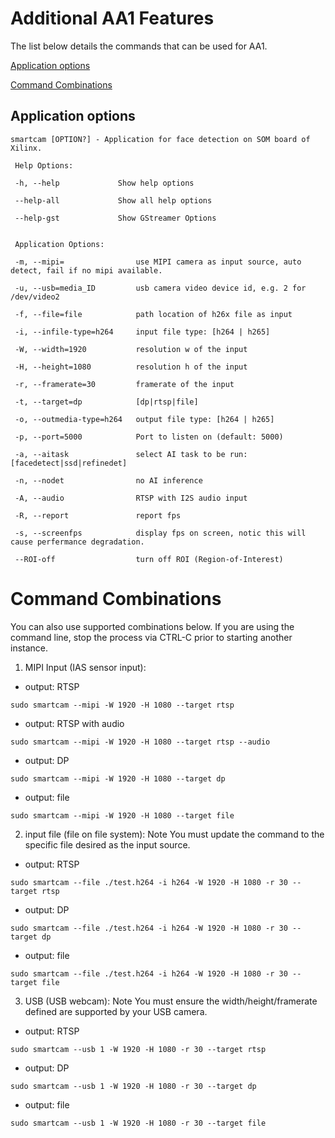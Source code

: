 # Additional AA1 Features
The list below details the commands that can be used for AA1.

[Application options](##Application-options)

[Command Combinations](#Command-combinations)

## Application options
```
smartcam [OPTION?] - Application for face detection on SOM board of Xilinx.

 Help Options:

 -h, --help             Show help options

 --help-all             Show all help options

 --help-gst             Show GStreamer Options

 
 Application Options:

 -m, --mipi=                use MIPI camera as input source, auto detect, fail if no mipi available.

 -u, --usb=media_ID         usb camera video device id, e.g. 2 for /dev/video2

 -f, --file=file            path location of h26x file as input

 -i, --infile-type=h264     input file type: [h264 | h265]

 -W, --width=1920           resolution w of the input

 -H, --height=1080          resolution h of the input

 -r, --framerate=30         framerate of the input

 -t, --target=dp            [dp|rtsp|file]

 -o, --outmedia-type=h264   output file type: [h264 | h265]

 -p, --port=5000            Port to listen on (default: 5000)

 -a, --aitask               select AI task to be run: [facedetect|ssd|refinedet]

 -n, --nodet                no AI inference

 -A, --audio                RTSP with I2S audio input

 -R, --report               report fps

 -s, --screenfps            display fps on screen, notic this will cause perfermance degradation.

 --ROI-off                  turn off ROI (Region-of-Interest)
 ``` 

# Command Combinations
You can also use supported combinations below.
If you are using the command line, stop the process via CTRL-C prior to starting another instance. 

1. MIPI Input (IAS sensor input):

 - output: RTSP
  ```
  sudo smartcam --mipi -W 1920 -H 1080 --target rtsp
  ```
- output: RTSP with audio
 ```
sudo smartcam --mipi -W 1920 -H 1080 --target rtsp --audio
```
- output: DP
```
sudo smartcam --mipi -W 1920 -H 1080 --target dp
```
- output: file
```
sudo smartcam --mipi -W 1920 -H 1080 --target file
```
2. input file (file on file system):
   Note You must update the command to the specific file desired as the input source.

 - output: RTSP
```
sudo smartcam --file ./test.h264 -i h264 -W 1920 -H 1080 -r 30 --target rtsp
```
 - output: DP
```
sudo smartcam --file ./test.h264 -i h264 -W 1920 -H 1080 -r 30 --target dp
```
- output: file
```
sudo smartcam --file ./test.h264 -i h264 -W 1920 -H 1080 -r 30 --target file
```
3.  USB (USB webcam):
    Note You must ensure the width/height/framerate defined are supported by your USB camera.

- output: RTSP
```
sudo smartcam --usb 1 -W 1920 -H 1080 -r 30 --target rtsp
```
- output: DP
```
sudo smartcam --usb 1 -W 1920 -H 1080 -r 30 --target dp
```
- output: file
```
sudo smartcam --usb 1 -W 1920 -H 1080 -r 30 --target file
```
